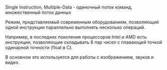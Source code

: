 Single Instruction, Multiple-Data - одиночный поток команд, множественный поток данных

Режим, представляемый современным оборудованием, позволяющий одной инструкции параллельно выполнять несколько операций.

Например, в последних поколения процессоров Intel и AMD есть инструкции, позволяющие складывать 8 пар чисел с плавающей точкой одинарной точности (float в C).

В основном это используется для работы с изображением, звуков и видео.